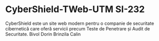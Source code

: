# CyberShield-TWeb-UTM SI-232
 CyberShield este un site web modern pentru o companie de securitate cibernetică care oferă servicii precum Teste de Penetrare și Audit de Securitate.
 Bivol Dorin
 Brinzila Calin
